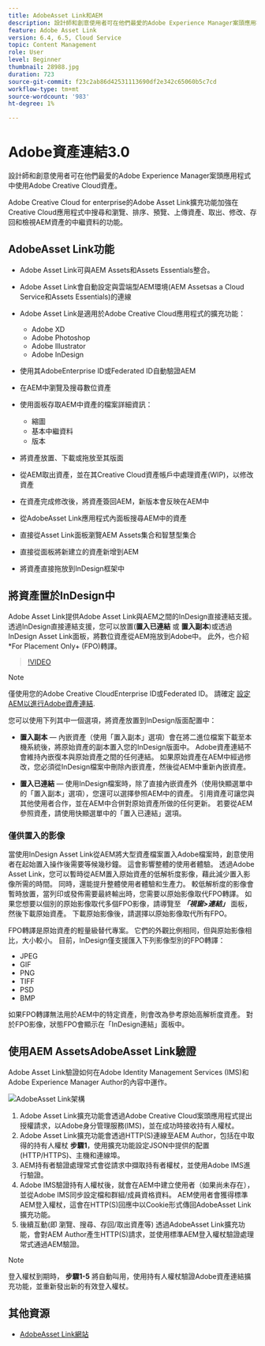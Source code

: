 ```yaml
---
title: AdobeAsset Link和AEM
description: 設計師和創意使用者可在他們最愛的Adobe Experience Manager案頭應用程式中使用Adobe Creative Cloud資產。 Adobe Creative Cloud for enterprise的Adobe Asset Link擴充功能加強在Adobe XD、Photoshop、InDesign和Illustrator等Creative Cloud工具中搜尋和瀏覽、排序、預覽、上傳資產、取出、修改、存回和檢視AEM資產的中繼資料的功能。
feature: Adobe Asset Link
version: 6.4, 6.5, Cloud Service
topic: Content Management
role: User
level: Beginner
thumbnail: 28988.jpg
duration: 723
source-git-commit: f23c2ab86d42531113690df2e342c65060b5c7cd
workflow-type: tm+mt
source-wordcount: '983'
ht-degree: 1%

---
```



# Adobe資產連結3.0

設計師和創意使用者可在他們最愛的Adobe Experience Manager案頭應用程式中使用Adobe Creative Cloud資產。

Adobe Creative Cloud for enterprise的Adobe Asset Link擴充功能加強在Creative Cloud應用程式中搜尋和瀏覽、排序、預覽、上傳資產、取出、修改、存回和檢視AEM資產的中繼資料的功能。

## AdobeAsset Link功能

+ Adobe Asset Link可與AEM Assets和Assets Essentials整合。
+ Adobe Asset Link會自動設定與雲端型AEM環境(AEM Assetsas a Cloud Service和Assets Essentials)的連線
+ Adobe Asset Link是適用於Adobe Creative Cloud應用程式的擴充功能：

   + Adobe XD
   + Adobe Photoshop
   + Adobe Illustrator
   + Adobe InDesign

+ 使用其AdobeEnterprise ID或Federated ID自動驗證AEM
+ 在AEM中瀏覽及搜尋數位資產
+ 使用面板存取AEM中資產的檔案詳細資訊：
   + 縮圖
   + 基本中繼資料
   + 版本
+ 將資產放置、下載或拖放至其版面
+ 從AEM取出資產，並在其Creative Cloud資產帳戶中處理資產(WIP)，以修改資產
+ 在資產完成修改後，將資產簽回AEM，新版本會反映在AEM中
+ 從AdobeAsset Link應用程式內面板搜尋AEM中的資產
+ 直接從Asset Link面板瀏覽AEM Assets集合和智慧型集合
+ 直接從面板將新建立的資產新增到AEM
+ 將資產直接拖放到InDesign框架中

## 將資產置於InDesign中

Adobe Asset Link提供Adobe Asset Link與AEM之間的InDesign直接連結支援。 透過InDesign直接連結支援，您可以放置(__置入已連結__ 或 __置入副本__)或透過InDesign Asset Link面板，將數位資產從AEM拖放到Adobe中。 此外，也介紹*For Placement Only+ (FPO)轉譯。

>[!VIDEO](https://video.tv.adobe.com/v/28988?quality=12&learn=on)

>[!NOTE]
>
>僅使用您的Adobe Creative CloudEnterprise ID或Federated ID。 請確定 [設定AEM以進行Adobe資產連結](https://helpx.adobe.com/enterprise/admin-guide.html/enterprise/using/adobe-asset-link.ug.html).

您可以使用下列其中一個選項，將資產放置到InDesign版面配置中：

+ **置入副本**  — 內嵌資產（使用「置入副本」選項）會在將二進位檔案下載至本機系統後，將原始資產的副本置入您的InDesign版面中。 Adobe資產連結不會維持內嵌復本與原始資產之間的任何連結。 如果原始資產在AEM中經過修改，您必須從InDesign檔案中刪除內嵌資產，然後從AEM中重新內嵌資產。

+ **置入已連結**  — 使用InDesign檔案時，除了直接內嵌資產外（使用快顯選單中的「置入副本」選項），您還可以選擇參照AEM中的資產。 引用資產可讓您與其他使用者合作，並在AEM中合併對原始資產所做的任何更新。 若要從AEM參照資產，請使用快顯選單中的「置入已連結」選項。

### 僅供置入的影像

當使用InDesign Asset Link從AEM將大型資產檔案置入Adobe檔案時，創意使用者在起始置入操作後需要等候幾秒鐘。 這會影響整體的使用者體驗。 透過Adobe Asset Link，您可以暫時從AEM置入原始資產的低解析度影像，藉此減少置入影像所需的時間。 同時，還能提升整體使用者體驗和生產力。 較低解析度的影像會暫時放置，當列印或發佈需要最終輸出時，您需要以原始影像取代FPO轉譯。 如果您想要以個別的原始影像取代多個FPO影像，請導覽至 **_「視窗>連結」_** 面板，然後下載原始資產。 下載原始影像後，請選擇以原始影像取代所有FPO。

FPO轉譯是原始資產的輕量級替代專案。 它們的外觀比例相同，但與原始影像相比，大小較小。 目前，InDesign僅支援匯入下列影像型別的FPO轉譯：

+ JPEG
+ GIF
+ PNG
+ TIFF
+ PSD
+ BMP

如果FPO轉譯無法用於AEM中的特定資產，則會改為參考原始高解析度資產。 對於FPO影像，狀態FPO會顯示在「InDesign連結」面板中。

## 使用AEM AssetsAdobeAsset Link驗證

Adobe Asset Link驗證如何在Adobe Identity Management Services (IMS)和Adobe Experience Manager Author的內容中運作。

![AdobeAsset Link架構](assets/adobe-asset-link-article-understand.png)

1. Adobe Asset Link擴充功能會透過Adobe Creative Cloud案頭應用程式提出授權請求，以Adobe身分管理服務(IMS)，並在成功時接收持有人權杖。
1. Adobe Asset Link擴充功能會透過HTTP(S)連線至AEM Author，包括在中取得的持有人權杖 **步驟1**，使用擴充功能設定JSON中提供的配置(HTTP/HTTPS)、主機和連線埠。
1. AEM持有者驗證處理常式會從請求中擷取持有者權杖，並使用Adobe IMS進行驗證。
1. Adobe IMS驗證持有人權杖後，就會在AEM中建立使用者（如果尚未存在），並從Adobe IMS同步設定檔和群組/成員資格資料。 AEM使用者會獲得標準AEM登入權杖，這會在HTTP(S)回應中以Cookie形式傳回AdobeAsset Link擴充功能。
1. 後續互動(即 瀏覽、搜尋、存回/取出資產等) 透過AdobeAsset Link擴充功能，會對AEM Author產生HTTP(S)請求，並使用標準AEM登入權杖驗證處理常式通過AEM驗證。

>[!NOTE]
>
>登入權杖到期時， **步驟1-5** 將自動叫用，使用持有人權杖驗證Adobe資產連結擴充功能，並重新發出新的有效登入權杖。

## 其他資源

+ [AdobeAsset Link網站](https://www.adobe.com/tw/creativecloud/business/enterprise/adobe-asset-link.html)
